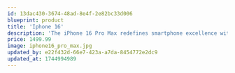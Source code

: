 ```yaml
---
id: 13dac430-3674-48ad-8e4f-2e82bc33d006
blueprint: product
title: 'Iphone 16'
description: 'The iPhone 16 Pro Max redefines smartphone excellence with its revolutionary A18 Pro chip and stunning 6.9-inch Super Retina XDR display with ProMotion technology. Featuring an advanced camera system with enhanced computational photography and spatial video capabilities, it delivers professional-grade photography and videography. The titanium design combines durability with elegance, while the all-day battery life and fast charging ensure you stay connected. With groundbreaking features like satellite connectivity and advanced AI capabilities, the iPhone 16 represents the pinnacle of mobile innovation.'
price: 1499.99
image: iphone16_pro_max.jpg
updated_by: e22f432d-66e7-423a-a7da-8454772e2dc9
updated_at: 1744994989
---
```


